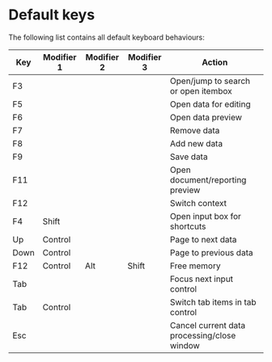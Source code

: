 # Default keys

The following list contains all default keyboard behaviours:

| Key | Modifier 1 | Modifier 2 | Modifier 3 | Action                |
|-----|------------|------------|------------|-----------------------|
| F3  |            |            |            | Open/jump to search or open itembox |
| F5  |            |            |            | Open data for editing |
| F6  |            |            |            | Open data preview           |
| F7  |            |            |            | Remove data           |
| F8  |            |            |            | Add new data          |
| F9  |            |            |            | Save data             |
| F11  |            |            |            | Open document/reporting preview         |
| F12  |            |            |            | Switch context       |
| F4  |     Shift       |            |            | Open input box for shortcuts       |
| Up  |     Control       |            |            | Page to next data       |
| Down  |   Control         |            |            | Page to previous data       |
| F12  |   Control         |   Alt         |   Shift         | Free memory       |
| Tab  |            |            |            | Focus next input control       |
| Tab  |   Control         |            |            | Switch tab items in tab control       |
| Esc  |            |            |            | Cancel current data processing/close window       |

